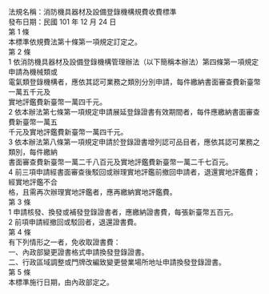 法規名稱：消防機具器材及設備登錄機構規費收費標準  
發布日期：民國 101 年 12 月 24 日  
第 1 條  
本標準依規費法第十條第一項規定訂定之。  
第 2 條  
1 依消防機具器材及設備登錄機構管理辦法（以下簡稱本辦法）第四條第一項規定申請為機械類或  
電氣類登錄機構者，應依其認可業務之類別分別申請，每件繳納書面審查費新臺幣一萬五千元及  
實地評鑑費新臺幣一萬四千元。  
2 依本辦法第七條第一項規定申請展延登錄證書有效期間者，每件應繳納書面審查費新臺幣一萬五  
千元及實地評鑑費新臺幣一萬四千元。  
3 依本辦法第八條第一項規定申請於登錄證書增列認可品目者，應依其認可業務之類別，每件繳納  
書面審查費新臺幣一萬二千八百元及實地評鑑費新臺幣一萬二千七百元。  
4 前三項申請經書面審查後駁回或辦理實地評鑑前撤回申請者，退還實地評鑑費；經實地評鑑不合  
格，且需再次辦理實地評鑑者，應再繳納實地評鑑費。  
第 3 條  
1 申請核發、換發或補發登錄證書者，應繳納證書費，每張新臺幣五百元。  
2 前項申請經撤回或駁回者，退還證書費。  
第 4 條  
有下列情形之一者，免收取證書費：  
一、內政部變更證書格式申請換發登錄證書。  
二、行政區域調整或門牌改編致變更營業場所地址申請換發登錄證書。  
第 5 條  
本標準施行日期，由內政部定之。  


